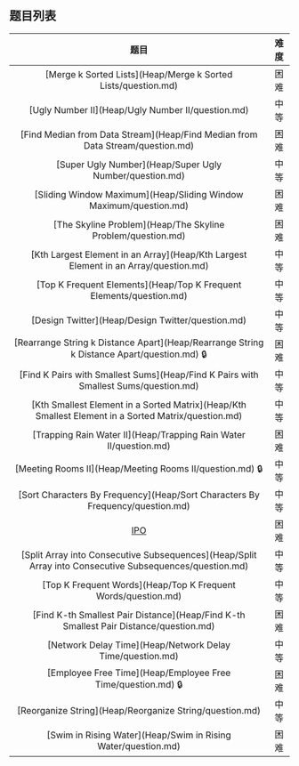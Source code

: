 ## 题目列表  
| 题目 | 难度 |  
|:---:|:---:|  
| [Merge k Sorted Lists](Heap/Merge k Sorted Lists/question.md) | 困难 |   
| [Ugly Number II](Heap/Ugly Number II/question.md) | 中等 |   
| [Find Median from Data Stream](Heap/Find Median from Data Stream/question.md) | 困难 |   
| [Super Ugly Number](Heap/Super Ugly Number/question.md) | 中等 |   
| [Sliding Window Maximum](Heap/Sliding Window Maximum/question.md) | 困难 |   
| [The Skyline Problem](Heap/The Skyline Problem/question.md) | 困难 |   
| [Kth Largest Element in an Array](Heap/Kth Largest Element in an Array/question.md) | 中等 |   
| [Top K Frequent Elements](Heap/Top K Frequent Elements/question.md) | 中等 |   
| [Design Twitter](Heap/Design Twitter/question.md) | 中等 |   
| [Rearrange String k Distance Apart](Heap/Rearrange String k Distance Apart/question.md) :lock: | 困难 |   
| [Find K Pairs with Smallest Sums](Heap/Find K Pairs with Smallest Sums/question.md) | 中等 |   
| [Kth Smallest Element in a Sorted Matrix](Heap/Kth Smallest Element in a Sorted Matrix/question.md) | 中等 |   
| [Trapping Rain Water II](Heap/Trapping Rain Water II/question.md) | 困难 |   
| [Meeting Rooms II](Heap/Meeting Rooms II/question.md) :lock: | 中等 |   
| [Sort Characters By Frequency](Heap/Sort Characters By Frequency/question.md) | 中等 |   
| [IPO](Heap/IPO/question.md) | 困难 |   
| [Split Array into Consecutive Subsequences](Heap/Split Array into Consecutive Subsequences/question.md) | 中等 |   
| [Top K Frequent Words](Heap/Top K Frequent Words/question.md) | 中等 |   
| [Find K-th Smallest Pair Distance](Heap/Find K-th Smallest Pair Distance/question.md) | 困难 |   
| [Network Delay Time](Heap/Network Delay Time/question.md) | 中等 |   
| [Employee Free Time](Heap/Employee Free Time/question.md) :lock: | 困难 |   
| [Reorganize String](Heap/Reorganize String/question.md) | 中等 |   
| [Swim in Rising Water](Heap/Swim in Rising Water/question.md) | 困难 |   
